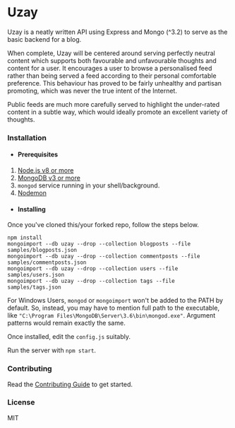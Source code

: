 # Uzay

Uzay is a neatly written API using Express and Mongo (^3.2) to serve as the basic backend for a blog.

When complete, Uzay will be centered around serving perfectly neutral content which supports both favourable and unfavourable thoughts and content for a user. It encourages a user to browse a personalised feed rather than being served a feed according to their personal comfortable preference. This behaviour has proved to be fairly unhealthy and partisan promoting, which was never the true intent of the Internet.

Public feeds are much more carefully served to highlight the under-rated content in a subtle way, which would ideally promote an excellent variety of thoughts.

### Installation

* #### Prerequisites

1. [Node.js v8 or more](https://nodejs.org/en/download/)
2. [MongoDB v3 or more](https://docs.mongodb.com/manual/installation/)
3. `mongod` service running in your shell/background.
4. [Nodemon](https://www.npmjs.com/package/nodemon)

* #### Installing

Once you've cloned this/your forked repo, follow the steps below.

```
npm install
mongoimport --db uzay --drop --collection blogposts --file samples/blogposts.json
mongoimport --db uzay --drop --collection commentposts --file samples/commentposts.json
mongoimport --db uzay --drop --collection users --file samples/users.json
mongoimport --db uzay --drop --collection tags --file samples/tags.json
```

For Windows Users, `mongod` or `mongoimport` won't be added to the PATH by default. So, instead, you may have to mention full path to the executable, like `"C:\Program Files\MongoDB\Server\3.6\bin\mongod.exe"`. Argument patterns would remain exactly the same.

Once installed, edit the ```config.js``` suitably. 

Run the server with ```npm start```.

### Contributing

Read the [Contributing Guide](./CONTRIBUTING.md) to get started.

### License

MIT